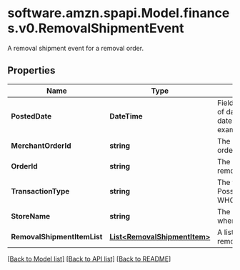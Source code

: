 # software.amzn.spapi.Model.finances.v0.RemovalShipmentEvent
A removal shipment event for a removal order.

## Properties

Name | Type | Description | Notes
------------ | ------------- | ------------- | -------------
**PostedDate** | **DateTime** | Fields with a schema type of date are in ISO 8601 date time format (for example GroupBeginDate). | [optional] 
**MerchantOrderId** | **string** | The merchant removal orderId. | [optional] 
**OrderId** | **string** | The identifier for the removal shipment order. | [optional] 
**TransactionType** | **string** | The type of removal order.  Possible values:  * WHOLESALE_LIQUIDATION | [optional] 
**StoreName** | **string** | The name of the store where the event occurred. | [optional] 
**RemovalShipmentItemList** | [**List&lt;RemovalShipmentItem&gt;**](RemovalShipmentItem.md) | A list of information about removal shipment items. | [optional] 

[[Back to Model list]](../README.md#documentation-for-models) [[Back to API list]](../README.md#documentation-for-api-endpoints) [[Back to README]](../README.md)

